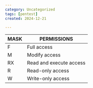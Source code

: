 ```yaml
---
category: Uncategorized
tags: [pentest]
created: 2024-12-21

---
```

| MASK | PERMISSIONS |  
| ----------- | ----------- |  
| F | Full access |  
| M | Modify access |
| RX | Read and execute access |  
| R | Read-only access |
| W | Write-only access |